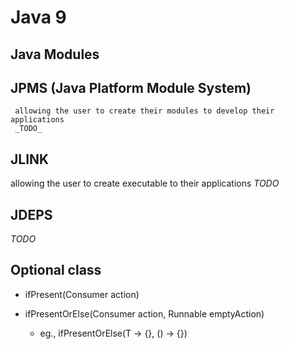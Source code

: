 
# Java 9

## Java Modules

## JPMS (Java Platform Module System)
     allowing the user to create their modules to develop their applications
     _TODO_

## JLINK
   allowing the user to create executable to their applications
   _TODO_

## JDEPS 
_TODO_


## Optional class

 * ifPresent(Consumer action)
 
 * ifPresentOrElse(Consumer action, Runnable emptyAction)
    * eg., ifPresentOrElse(T -> {}, () -> {})

